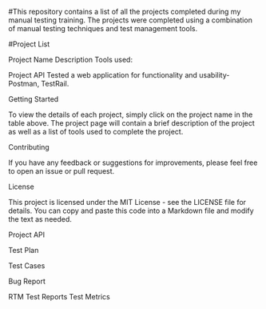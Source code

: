 #This repository contains a list of all the projects completed during my manual testing training. The projects were completed using a combination of manual testing techniques and test management tools.

#Project List

Project Name	Description	Tools used:

Project API	Tested a web application for functionality and usability-	Postman, TestRail.

Getting Started

To view the details of each project, simply click on the project name in the table above. The project page will contain a brief description of the project as well as a list of tools used to complete the project.

Contributing

If you have any feedback or suggestions for improvements, please feel free to open an issue or pull request.

License

This project is licensed under the MIT License - see the LICENSE file for details. You can copy and paste this code into a Markdown file and modify the text as needed.

Project API

Test Plan

Test Cases

Bug Report

RTM
Test Reports
Test Metrics
